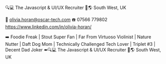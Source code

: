 🔍💻 The Javascript & UI/UX Recruiter 📍🌎 South West, UK

📧 olivia.horan@oscar-tech.com ☎️ 07566 779802 https://www.linkedin.com/in/olivia-horan/

➡️ Foodie Freak | Stout Super Fan | Far From Virtuoso Violinist | Nature Nutter | Daft Dog Mom | Technically Challenged Tech Lover | Triplet #3 | Decent Dad Joker ⬅️🔍💻 The Javascript & UI/UX Recruiter 
📍🌎 South West, UK 

